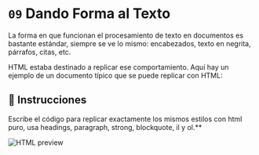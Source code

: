 # `09` Dando Forma al Texto

La forma en que funcionan el procesamiento de texto en documentos es bastante estándar, siempre se ve lo mismo: encabezados, texto en negrita, párrafos, citas, etc.

HTML estaba destinado a replicar ese comportamiento. Aquí hay un ejemplo de un documento típico que se puede replicar con HTML:

## 📝 Instrucciones

Escribe el código para replicar exactamente los mismos estilos con html puro, usa headings, paragraph, strong, blockquote, il y ol.**

![HTML preview](https://github.com/developersIQ/html-tutorial-exercises-course/blob/master/.learn/assets/09-formating-text.png?raw=true)
